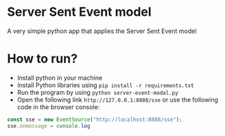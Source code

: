 # Server Sent Event model
A very simple python app that applies the Server Sent Event model

# How to run?
* Install python in your machine
* Install Python libraries using `pip install -r requirements.txt`
* Run the program by using `python server-event-modal.py`
* Open the following link `http://127.0.0.1:8888/sse` or use the following code in the browser console:

```js
const sse = new EventSource("http://localhost:8888/sse");
sse.onmessage = console.log
```
